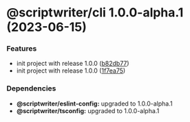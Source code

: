 # @scriptwriter/cli 1.0.0-alpha.1 (2023-06-15)

### Features

- init project with release 1.0.0 ([b82db77](https://github.com/oustn/scriptwriters/commit/b82db77a6f986aa7a253b3334399a70d84de60b7))
- init project with release 1.0.0 ([1f7ea75](https://github.com/oustn/scriptwriters/commit/1f7ea75c187ea8ef60a31f024fb1d50234fe06b2))

### Dependencies

- **@scriptwriter/eslint-config:** upgraded to 1.0.0-alpha.1
- **@scriptwriter/tsconfig:** upgraded to 1.0.0-alpha.1
